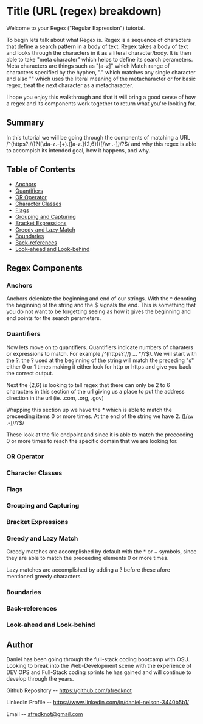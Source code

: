 # Title (URL (regex) breakdown)

Welcome to your Regex ("Regular Expression") tutorial. 

To begin lets talk about what Regex is.
Regex is a sequence of characters that define a search pattern in a body of text. Regex takes a body of text and looks through the characters in it as a literal character/body. It is then able to take "meta character" which helps to define its search perameters. Meta characters are things such as "[a-z]" which Match range of characters specified by the hyphen, "." which matches any single character and also "\" which uses the literal meaning of the metacharacter or for basic regex, treat the next character as a metacharacter.

I hope you enjoy this walkthrough  and that it will bring a good sense of how a regex and its components work together to return what you're looking for.

## Summary

In this tutorial we will be going through the compnents of matching a  URL /^(https?:\/\/)?([\da-z\.-]+)\.([a-z\.]{2,6})([\/\w \.-]*)*\/?$/ and why this regex is able to accompish its intended goal, how it happens, and why.

## Table of Contents

- [Anchors](#anchors)
- [Quantifiers](#quantifiers)
- [OR Operator](#or-operator)
- [Character Classes](#character-classes)
- [Flags](#flags)
- [Grouping and Capturing](#grouping-and-capturing)
- [Bracket Expressions](#bracket-expressions)
- [Greedy and Lazy Match](#greedy-and-lazy-match)
- [Boundaries](#boundaries)
- [Back-references](#back-references)
- [Look-ahead and Look-behind](#look-ahead-and-look-behind)

## Regex Components

### Anchors

Anchors deleniate the beginning and end of our strings. With the ^ denoting the beginning of the string and the $ signals the end. This is something that you do not want to be forgetting seeing as how it gives the beginning and end points for the search perameters.

### Quantifiers

Now lets move on to quantifiers. Quantifiers indicate numbers of charaters or expressions to match.
For example /^(https?:\/\/) ... *\/?$/.
We will start with the ?. the ? used at the beginning of the string will match the preceding "s" either 0 or 1 times making it either look for http or https and give you back the correct output.

Next the {2,6} is looking to tell regex that there can only be 2 to 6 characters in this section of the url giving us a place to put the address direction in the url (ie. .com, .org, .gov)

Wrapping this section up we have the * which is able to match the preceeding items 0 or more times. At the end of the string we have 2. ([\/\w \.-]*)*\/?$/ 

These look at the file endpoint and since it is able to match the preceeding 0 or more times to reach the specific domain that we are looking for.

### OR Operator

### Character Classes

### Flags

### Grouping and Capturing

### Bracket Expressions

### Greedy and Lazy Match

Greedy matches are accomplished by default with the * or + symbols, since they are able to match the preceeding elements 0 or more times.

Lazy matches are accomplished by adding a ? before these afore mentioned greedy characters.

### Boundaries

### Back-references

### Look-ahead and Look-behind

## Author

Daniel has been going through the full-stack coding bootcamp with OSU. Looking to break into the Web-Development scene with the experience of DEV OPS and Full-Stack coding sprints he has gained and will continue to develop through the years. 

Github Repository -- https://github.com/afredknot

LinkedIn Profile -- https://www.linkedin.com/in/daniel-nelson-3440b5b1/

Email -- afredknot@gmail.com
